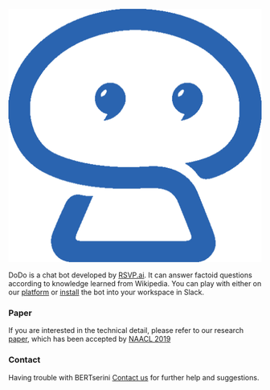 ![](dodo.png)<!-- .element height="50%" width="50%" -->

DoDo is a chat bot developed by [RSVP.ai](http://rsvp.ai/en/#/index).
It can answer factoid questions according to knowledge learned from Wikipedia.
You can play with either on our [platform](http://dodo.ai/bertserini)
or [install](https://rsvp-ai.slack.com/apps/AJ3A5LMS5-dodo) the bot into your workspace in Slack.


### Paper

If you are interested in the technical detail, please refer to our research 
[paper](https://amyxie361.github.io/BERTserini/Paper),
which has been accepted by [NAACL 2019](https://naacl2019.org/)

### Contact

Having trouble with BERTserini 
[Contact us](https://amyxie361.github.io/BERTserini/Contact)
 for further help and suggestions.
